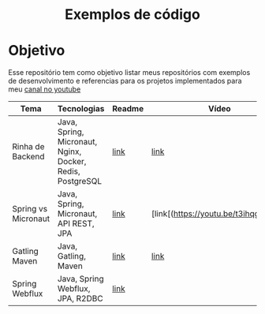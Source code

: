 <h1 align="center" > Exemplos de código </h1>

# Objetivo

Esse repositório tem como objetivo listar meus repositórios com exemplos de desenvolvimento e referencias para os
projetos implementados para meu [canal no youtube](https://www.youtube.com/@Devertelo)

| Tema                | Tecnologias                                               | Readme                           | Vídeo                                               |
|---------------------|-----------------------------------------------------------|----------------------------------|-----------------------------------------------------| 
| Rinha de Backend    | Java, Spring, Micronaut, Nginx, Docker, Redis, PostgreSQL | [link](java/rinha-backend)       | [link](https://www.youtube.com/watch?v=2M-mYZD05S0) |
| Spring vs Micronaut | Java, Spring, Micronaut, API REST, JPA                    | [link](java/spring-vs-micronaut) | [link[(https://youtu.be/t3ihqgaD7d0)                |
| Gatling Maven       | Java, Gatling, Maven             | [link](java/java-maven-gatling)  | [link](https://youtu.be/gkl1ZTTtff4)                                         |
| Spring Webflux      | Java, Spring Webflux, JPA, R2DBC                          | [link](java/spring-webflux)      |                                                     |
